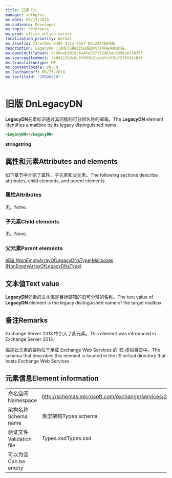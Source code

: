 ```yaml
---
title: 旧版 Dn
manager: sethgros
ms.date: 09/17/2015
ms.audience: Developer
ms.topic: reference
ms.prod: office-online-server
localization_priority: Normal
ms.assetid: 72cec5ec-8485-431c-95b7-b9c2247669d6
description: LegacyDN 元素标识通过其旧版的可分辨名称的邮箱。
ms.openlocfilehash: 8cd0aeb3018a6a45a3b7172d83ac0899a012b353
ms.sourcegitcommit: 34041125dc8c5f993b21cebfc4f8b72f0fd2cb6f
ms.translationtype: MT
ms.contentlocale: zh-CN
ms.lasthandoff: 06/25/2018
ms.locfileid: "19826238"
---
```

# <a name="legacydn"></a><span data-ttu-id="c81e6-103">旧版 Dn</span><span class="sxs-lookup"><span data-stu-id="c81e6-103">LegacyDN</span></span>

<span data-ttu-id="c81e6-104">**LegacyDN**元素标识通过其旧版的可分辨名称的邮箱。</span><span class="sxs-lookup"><span data-stu-id="c81e6-104">The **LegacyDN** element identifies a mailbox by its legacy distinguished name.</span></span> 
  
```XML
<LegacyDN></LegacyDN>
```

<span data-ttu-id="c81e6-105">**string**</span><span class="sxs-lookup"><span data-stu-id="c81e6-105">**string**</span></span>

## <a name="attributes-and-elements"></a><span data-ttu-id="c81e6-106">属性和元素</span><span class="sxs-lookup"><span data-stu-id="c81e6-106">Attributes and elements</span></span>

<span data-ttu-id="c81e6-107">如下章节中介绍了属性、子元素和父元素。</span><span class="sxs-lookup"><span data-stu-id="c81e6-107">The following sections describe attributes, child elements, and parent elements.</span></span>
  
### <a name="attributes"></a><span data-ttu-id="c81e6-108">属性</span><span class="sxs-lookup"><span data-stu-id="c81e6-108">Attributes</span></span>

<span data-ttu-id="c81e6-109">无。</span><span class="sxs-lookup"><span data-stu-id="c81e6-109">None.</span></span>
  
### <a name="child-elements"></a><span data-ttu-id="c81e6-110">子元素</span><span class="sxs-lookup"><span data-stu-id="c81e6-110">Child elements</span></span>

<span data-ttu-id="c81e6-111">无。</span><span class="sxs-lookup"><span data-stu-id="c81e6-111">None.</span></span>
  
### <a name="parent-elements"></a><span data-ttu-id="c81e6-112">父元素</span><span class="sxs-lookup"><span data-stu-id="c81e6-112">Parent elements</span></span>

[<span data-ttu-id="c81e6-113">邮箱 (NonEmptyArrayOfLegacyDNsType)</span><span class="sxs-lookup"><span data-stu-id="c81e6-113">Mailboxes (NonEmptyArrayOfLegacyDNsType)</span></span>](mailboxes-nonemptyarrayoflegacydnstype.md)
  
## <a name="text-value"></a><span data-ttu-id="c81e6-114">文本值</span><span class="sxs-lookup"><span data-stu-id="c81e6-114">Text value</span></span>

<span data-ttu-id="c81e6-115">**LegacyDN**元素的文本值是目标邮箱的旧可分辨的名称。</span><span class="sxs-lookup"><span data-stu-id="c81e6-115">The text value of **LegacyDN** element is the legacy distinguished name of the target mailbox.</span></span> 
  
## <a name="remarks"></a><span data-ttu-id="c81e6-116">备注</span><span class="sxs-lookup"><span data-stu-id="c81e6-116">Remarks</span></span>

<span data-ttu-id="c81e6-117">Exchange Server 2013 中引入了此元素。</span><span class="sxs-lookup"><span data-stu-id="c81e6-117">This element was introduced in Exchange Server 2013.</span></span>
  
<span data-ttu-id="c81e6-118">描述此元素的架构位于承载 Exchange Web Services 的 IIS 虚拟目录中。</span><span class="sxs-lookup"><span data-stu-id="c81e6-118">The schema that describes this element is located in the IIS virtual directory that hosts Exchange Web Services.</span></span>
  
## <a name="element-information"></a><span data-ttu-id="c81e6-119">元素信息</span><span class="sxs-lookup"><span data-stu-id="c81e6-119">Element information</span></span>

|||
|:-----|:-----|
|<span data-ttu-id="c81e6-120">命名空间</span><span class="sxs-lookup"><span data-stu-id="c81e6-120">Namespace</span></span>  <br/> |http://schemas.microsoft.com/exchange/services/2006/types  <br/> |
|<span data-ttu-id="c81e6-121">架构名称</span><span class="sxs-lookup"><span data-stu-id="c81e6-121">Schema name</span></span>  <br/> |<span data-ttu-id="c81e6-122">类型架构</span><span class="sxs-lookup"><span data-stu-id="c81e6-122">Types schema</span></span>  <br/> |
|<span data-ttu-id="c81e6-123">验证文件</span><span class="sxs-lookup"><span data-stu-id="c81e6-123">Validation file</span></span>  <br/> |<span data-ttu-id="c81e6-124">Types.xsd</span><span class="sxs-lookup"><span data-stu-id="c81e6-124">Types.xsd</span></span>  <br/> |
|<span data-ttu-id="c81e6-125">可以为空</span><span class="sxs-lookup"><span data-stu-id="c81e6-125">Can be empty</span></span>  <br/> ||
   

